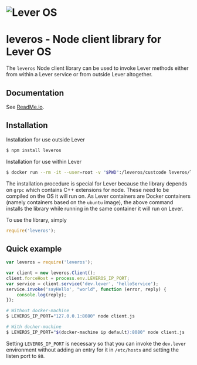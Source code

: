 ![Lever OS](https://raw.githubusercontent.com/leveros/leveros/master/doc/images/leveros-logo-full-white-bg-v0.2.png "Lever OS")
============================================================================

leveros - Node client library for Lever OS
==========================================

The `leveros` Node client library can be used to invoke Lever methods either from within a Lever service or from outside Lever altogether.

Documentation
-------------

See [ReadMe.io](https://leveros.readme.io/docs/node-client-api).

Installation
------------

Installation for use outside Lever

```bash
$ npm install leveros
```

Installation for use within Lever

```bash
$ docker run --rm -it --user=root -v "$PWD":/leveros/custcode leveros/levercontainer:latest npm install leveros
```

The installation procedure is special for Lever because the library depends on `grpc` which contains C++ extensions for node. These need to be compiled on the OS it will run on. As Lever containers are Docker containers (namely containers based on the `ubuntu` image), the above command installs the library while running in the same container it will run on Lever.

To use the library, simply

```javascript
require('leveros');
```

Quick example
-------------

```javascript
var leveros = require('leveros');

var client = new leveros.Client();
client.forceHost = process.env.LEVEROS_IP_PORT;
var service = client.service('dev.lever', 'helloService');
service.invoke('sayHello', "world", function (error, reply) {
    console.log(reply);
});
```

```bash
# Without docker-machine
$ LEVEROS_IP_PORT="127.0.0.1:8080" node client.js

# With docher-machine
$ LEVEROS_IP_PORT="$(docker-machine ip default):8080" node client.js
```

Setting `LEVEROS_IP_PORT` is necessary so that you can invoke the `dev.lever` environment without adding an entry for it in `/etc/hosts` and setting the listen port to `80`.
